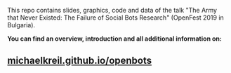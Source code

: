 This repo contains slides, graphics, code and data of the talk "The Army that Never Existed: The Failure of Social Bots Research" (OpenFest 2019 in Bulgaria).

**You can find an overview, introduction and all additional information on:**

## [michaelkreil.github.io/openbots](https://michaelkreil.github.io/openbots/)
